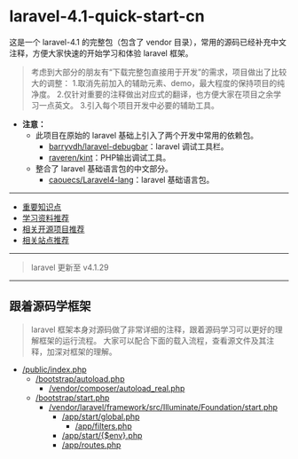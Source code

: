 laravel-4.1-quick-start-cn
=================

这是一个 laravel-4.1 的完整包（包含了 vendor 目录），常用的源码已经补充中文注释，方便大家快速的开始学习和体验 laravel 框架。

> 考虑到大部分的朋友有“下载完整包直接用于开发”的需求，项目做出了比较大的调整：
> 1.取消先前加入的辅助元素、demo，最大程度的保持项目的纯净度。
> 2.仅针对重要的注释做出对应式的翻译，也方便大家在项目之余学习一点英文。
> 3.引入每个项目开发中必要的辅助工具。

- **注意：**
  - 此项目在原始的 laravel 基础上引入了两个开发中常用的依赖包。
    - [barryvdh/laravel-debugbar](https://github.com/barryvdh/laravel-debugbar)：laravel 调试工具栏。
    - [raveren/kint](https://github.com/raveren/kint)：PHP输出调试工具。
  - 整合了 laravel 基础语言包的中文部分。
    - [caouecs/Laravel4-lang](https://github.com/caouecs/Laravel4-lang)：laravel 基础语言包。

---

- [重要知识点](/mdDoc/important-points.md)
- [学习资料推荐](/mdDoc/learning-materials.md)
- [相关开源项目推荐](/mdDoc/open-source.md)
- [相关站点推荐](/mdDoc/related-sites.md)

---

> laravel 更新至 v4.1.29

---

## 跟着源码学框架

> laravel 框架本身对源码做了非常详细的注释，跟着源码学习可以更好的理解框架的运行流程。
> 大家可以配合下面的载入流程，查看源文件及其注释，加深对框架的理解。

- [/public/index.php](/public/index.php)
  - [/bootstrap/autoload.php](/bootstrap/autoload.php)
    - [/vendor/composer/autoload_real.php](/vendor/composer/autoload_real.php)
  - [/bootstrap/start.php](/bootstrap/start.php)
    - [/vendor/laravel/framework/src/Illuminate/Foundation/start.php](/vendor/laravel/framework/src/Illuminate/Foundation/start.php)
      - [/app/start/global.php](/app/start/global.php)
        - [/app/filters.php](/app/filters.php)
      - [/app/start/{$env}.php](/app/start/local.php)
      - [/app/routes.php](/app/routes.php)












